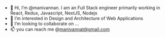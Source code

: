 - 👋 Hi, I’m @manivannan. I am an Full Stack engineer primarily working in React, Redux, Javascript, NextJS, Nodejs
- 👀 I’m interested in Design and Architecture of Web Applications
- 💞️ I’m looking to collaborate on ...
- 📫 you can reach me @manivannat@gmail.com

<!---
manivanna/manivanna is a ✨ special ✨ repository because its `README.md` (this file) appears on your GitHub profile.
You can click the Preview link to take a look at your changes.
--->
